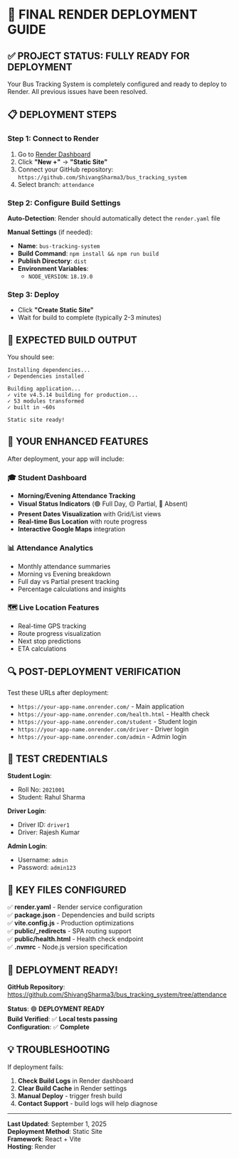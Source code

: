 # 🚀 FINAL RENDER DEPLOYMENT GUIDE

## ✅ PROJECT STATUS: FULLY READY FOR DEPLOYMENT

Your Bus Tracking System is completely configured and ready to deploy to Render. All previous issues have been resolved.

## 📋 DEPLOYMENT STEPS

### Step 1: Connect to Render
1. Go to [Render Dashboard](https://dashboard.render.com)
2. Click **"New +"** → **"Static Site"**
3. Connect your GitHub repository: `https://github.com/ShivangSharma3/bus_tracking_system`
4. Select branch: `attendance`

### Step 2: Configure Build Settings
**Auto-Detection**: Render should automatically detect the `render.yaml` file

**Manual Settings** (if needed):
- **Name**: `bus-tracking-system`
- **Build Command**: `npm install && npm run build`
- **Publish Directory**: `dist`
- **Environment Variables**:
  - `NODE_VERSION`: `18.19.0`

### Step 3: Deploy
- Click **"Create Static Site"**
- Wait for build to complete (typically 2-3 minutes)

## 🎯 EXPECTED BUILD OUTPUT

You should see:
```
Installing dependencies...
✓ Dependencies installed

Building application...
✓ vite v4.5.14 building for production...
✓ 53 modules transformed
✓ built in ~60s

Static site ready!
```

## 🌟 YOUR ENHANCED FEATURES

After deployment, your app will include:

### 🎓 Student Dashboard
- **Morning/Evening Attendance Tracking**
- **Visual Status Indicators** (🟢 Full Day, 🟡 Partial, 🔴 Absent)
- **Present Dates Visualization** with Grid/List views
- **Real-time Bus Location** with route progress
- **Interactive Google Maps** integration

### 📊 Attendance Analytics
- Monthly attendance summaries
- Morning vs Evening breakdown
- Full day vs Partial present tracking
- Percentage calculations and insights

### 🗺️ Live Location Features
- Real-time GPS tracking
- Route progress visualization
- Next stop predictions
- ETA calculations

## 🔍 POST-DEPLOYMENT VERIFICATION

Test these URLs after deployment:
- `https://your-app-name.onrender.com/` - Main application
- `https://your-app-name.onrender.com/health.html` - Health check
- `https://your-app-name.onrender.com/student` - Student login
- `https://your-app-name.onrender.com/driver` - Driver login
- `https://your-app-name.onrender.com/admin` - Admin login

## 🧪 TEST CREDENTIALS

**Student Login**:
- Roll No: `2021001`
- Student: Rahul Sharma

**Driver Login**:
- Driver ID: `driver1`
- Driver: Rajesh Kumar

**Admin Login**:
- Username: `admin`
- Password: `admin123`

## 📂 KEY FILES CONFIGURED

✅ **render.yaml** - Render service configuration  
✅ **package.json** - Dependencies and build scripts  
✅ **vite.config.js** - Production optimizations  
✅ **public/_redirects** - SPA routing support  
✅ **public/health.html** - Health check endpoint  
✅ **.nvmrc** - Node.js version specification  

## 🎉 DEPLOYMENT READY!

**GitHub Repository**: https://github.com/ShivangSharma3/bus_tracking_system/tree/attendance

**Status**: 🟢 **DEPLOYMENT READY**  
**Build Verified**: ✅ **Local tests passing**  
**Configuration**: ✅ **Complete**  

## 💡 TROUBLESHOOTING

If deployment fails:
1. **Check Build Logs** in Render dashboard
2. **Clear Build Cache** in Render settings
3. **Manual Deploy** - trigger fresh build
4. **Contact Support** - build logs will help diagnose

---

**Last Updated**: September 1, 2025  
**Deployment Method**: Static Site  
**Framework**: React + Vite  
**Hosting**: Render
